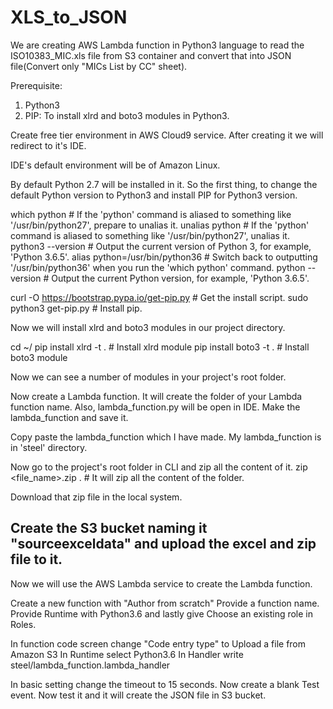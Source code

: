# XLS_to_JSON

We are creating AWS Lambda function in Python3 language to read the ISO10383_MIC.xls file from S3 container and convert that into JSON file(Convert only "MICs List by CC" sheet).

Prerequisite:
1) Python3
2) PIP: To install xlrd and boto3 modules in Python3.

Create free tier environment in AWS Cloud9 service.
After creating it we will redirect to it's IDE.

IDE's default environment will be of Amazon Linux.

By default Python 2.7 will be installed in it. So the first thing, to change the default Python version to Python3 and install PIP for Python3 version.

which python                          # If the 'python' command is aliased to something like '/usr/bin/python27', prepare to unalias it.
unalias python                        # If the 'python' command is aliased to something like '/usr/bin/python27', unalias it.
python3 --version                     # Output the current version of Python 3, for example, 'Python 3.6.5'.
alias python=/usr/bin/python36        # Switch back to outputting '/usr/bin/python36' when you run the 'which python' command.
python --version                      # Output the current Python version, for example, 'Python 3.6.5'.

curl -O https://bootstrap.pypa.io/get-pip.py     # Get the install script.
sudo python3 get-pip.py                          # Install pip.

Now we will install xlrd and boto3 modules in our project directory.

cd ~/<project directory>
pip install xlrd -t .		# Install xlrd module
pip install boto3 -t .		# Install boto3 module

Now we can see a number of modules in your project's root folder.

Now create a Lambda function. It will create the folder of your Lambda function name. Also, lambda_function.py will be open in IDE.
Make the lambda_function and save it.

Copy paste the lambda_function which I have made. My lambda_function is in 'steel' directory.

Now go to the project's root folder in CLI and zip all the content of it.
zip <file_name>.zip .        # It will zip all the content of the folder.

Download that zip file in the local system.

Create the S3 bucket naming it "sourceexceldata" and upload the excel and zip file to it.
------------------------------------------------------------------------

Now we will use the AWS Lambda service to create the Lambda function.

Create a new function with "Author from scratch"
Provide a function name. Provide Runtime with Python3.6 and lastly give Choose an existing role in Roles.

In function code screen change "Code entry type" to Upload a file from Amazon S3
In Runtime select Python3.6
In Handler write steel/lambda_function.lambda_handler

In basic setting change the timeout to 15 seconds.
Now create a blank Test event.
Now test it and it will create the JSON file in S3 bucket.
